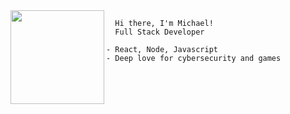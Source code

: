 <img align="left" height="150" src="https://i.imgur.com/z61GpZU.png"/>
 
   
      Hi there, I'm Michael!
      Full Stack Developer
    
    - React, Node, Javascript
    - Deep love for cybersecurity and games
